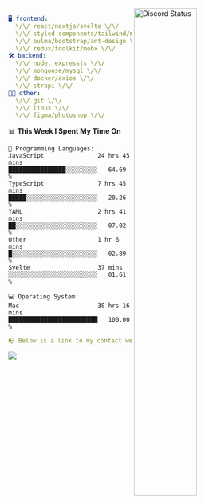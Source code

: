 
<a href="https://discord.com/users/279302975371870218" target="_blank">
    <img width="50%" align="right" alt="Discord Status" src="https://lanyard.cnrad.dev/api/279302975371870218?bg=161B22&borderRadius=5px%205px%200%200&hideTimestamp=true&idleMessage=Just%20chillin%27%20at%20the%20moment&animated=true">
</a>

```yaml
🖥️ frontend: 
  \/\/ react/nextjs/svelte \/\/
  \/\/ styled-components/tailwind/mui/
  \/\/ bulma/bootstrap/ant-design \/\/
  \/\/ redux/toolkit/mobx \/\/
🛠 backend: 
  \/\/ node, expressjs \/\/
  \/\/ mongoose/mysql \/\/
  \/\/ docker/axios \/\/
  \/\/ strapi \/\/
👨‍💻 other: 
  \/\/ git \/\/ 
  \/\/ linux \/\/
  \/\/ figma/photoshop \/\/
```
<!--START_SECTION:waka-->
📊 **This Week I Spent My Time On** 

```text
💬 Programming Languages: 
JavaScript               24 hrs 45 mins      ████████████████░░░░░░░░░   64.69 % 
TypeScript               7 hrs 45 mins       █████░░░░░░░░░░░░░░░░░░░░   20.26 % 
YAML                     2 hrs 41 mins       ██░░░░░░░░░░░░░░░░░░░░░░░   07.02 % 
Other                    1 hr 6 mins         █░░░░░░░░░░░░░░░░░░░░░░░░   02.89 % 
Svelte                   37 mins             ░░░░░░░░░░░░░░░░░░░░░░░░░   01.61 % 

💻 Operating System: 
Mac                      38 hrs 16 mins      █████████████████████████   100.00 % 
```


<!--END_SECTION:waka-->
```yaml
📭 Below is a link to my contact website 
```
<a href="https://mxns.xyz" target="_black"> <img src="https://img.shields.io/badge/website-161B22?style=for-the-badge&logo=About.me&logoColor=white"></img> <a/>
